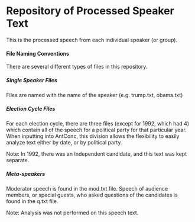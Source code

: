 # Repository of Processed Speaker Text
This is the processed speech from each individual speaker (or group).

#### File Naming Conventions
There are several different types of files in this repository.

##### Single Speaker Files
Files are named with the name of the speaker (e.g. trump.txt, obama.txt)

##### Election Cycle Files
For each election cycle, there are three files (except for 1992, which had 4) which contain all of the speech for a political party for that particular year. When inputting into AntConc, this division allows the flexibility to easily analyze text either by date, or by political party.

Note: In 1992, there was an Independent candidate, and this text was kept separate.

##### Meta-speakers 
Moderator speech is found in the mod.txt file.
Speech of audience members, or special guests, who asked questions of the candidates is found in the q.txt file.

Note: Analysis was not performed on this speech text.

